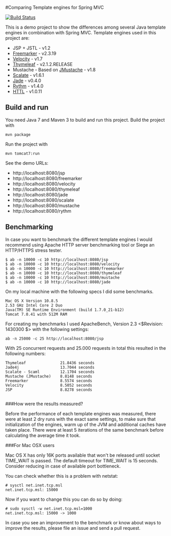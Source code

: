 #Comparing Template engines for Spring MVC

[![Build Status](https://travis-ci.org/jreijn/spring-comparing-template-engines.png?branch=master)](https://travis-ci.org/jreijn/spring-comparing-template-engines)

This is a demo project to show the differences among several Java template engines in combination with Spring MVC. Template engines used in this project are:

* JSP + JSTL - v1.2
* [Freemarker](http://www.freemarker.org) - v2.3.19
* [Velocity](http://velocity.apache.org) - v1.7
* [Thymeleaf](http://www.thymeleaf.org/) - v2.1.2.RELEASE
* Mustache - Based on [JMustache](https://github.com/samskivert/jmustache) - v1.8
* [Scalate](http://scalate.fusesource.org)  - v1.6.1
* [Jade](https://github.com/neuland/jade4j) - v0.4.0
* [Rythm](http://rythmengine.org/) - v1.4.0
* [HTTL](http://httl.github.io/en/) - v1.0.11


## Build and run
You need Java 7 and Maven 3 to build and run this project.
Build the project with
    
    mvn package

Run the project with

    mvn tomcat7:run

See the demo URLs:

  - http://localhost:8080/jsp
  - http://localhost:8080/freemarker
  - http://localhost:8080/velocity
  - http://localhost:8080/thymeleaf
  - http://localhost:8080/jade
  - http://localhost:8080/scalate
  - http://localhost:8080/mustache
  - http://localhost:8080/rythm
  
## Benchmarking

In case you want to benchmark the different template engines I would recommend using Apache HTTP server benchmarking tool or Siege an HTTP/HTTPS stress tester.

    $ ab -n 10000 -c 10 http://localhost:8080/jsp
    $ ab -n 10000 -c 10 http://localhost:8080/velocity
    $ ab -n 10000 -c 10 http://localhost:8080/freemarker
    $ ab -n 10000 -c 10 http://localhost:8080/thymeleaf
    $ ab -n 10000 -c 10 http://localhost:8080/mustache
    $ ab -n 10000 -c 10 http://localhost:8080/jade

On my local machine with the following specs I did some benchmarks.

```
Mac OS X Version 10.8.5
2.53 GHz Intel Core 2 Duo
Java(TM) SE Runtime Environment (build 1.7.0_21-b12)
Tomcat 7.0.41 with 512M RAM
```

For creating my benchmarks I used ApacheBench, Version 2.3 <$Revision: 1430300 $> with the following settings:

```
ab -n 25000 -c 25 http://localhost:8080/jsp
```
With 25 concurrent requests and 25.000 requests in total this resulted in the following numbers:

```
Thymeleaf				21.8436 seconds
Jade4j					13.7044 seconds
Scalate - Scaml			12.1704 seconds
Mustache (JMustache)	8.8148 seconds
Freemarker				8.5574 seconds
Velocity				8.5052 seconds
JSP						8.8278 seconds
						
```

###How were the results measured?

Before the performance of each template engines was measured, there were at least 2 dry runs with the exact same settings, to make sure that initialization of the engines, warm up of the JVM and additional caches have taken place. There were at least 5 iterations of the same benchmark before calculating the average time it took.

###For Mac OSX users

Mac OS X has only 16K ports available that won't be released until socket
TIME_WAIT is passed. The default timeout for TIME_WAIT is 15 seconds.
Consider reducing in case of available port bottleneck.

You can check whether this is a problem with netstat:

    # sysctl net.inet.tcp.msl
    net.inet.tcp.msl: 15000

Now if you want to change this you can do so by doing:

    # sudo sysctl -w net.inet.tcp.msl=1000
    net.inet.tcp.msl: 15000 -> 1000

In case you see an improvement to the benchmark or know about ways to improve the results, please file an issue and send a pull request.
